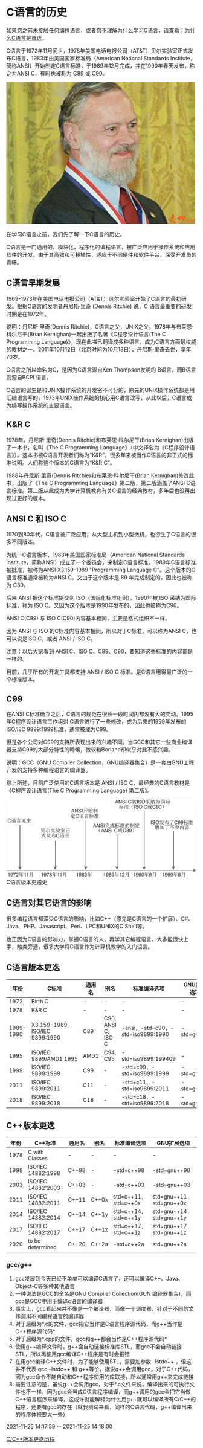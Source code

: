 # C语言的历史

如果您之前未接触任何编程语言，或者您不理解为什么学习C语言，请查看：[为什么C语言是首选](http://c.biancheng.net/cpp/html/1139.html)。

 C语言于1972年11月问世，1978年美国电话电报公司（AT&T）贝尔实验室正式发布C语言，1983年由美国国家标准局（American National Standards  Institute，简称ANSI）开始制定C语言标准，于1989年12月完成，并在1990年春天发布，称之为ANSI C，有时也被称为 C89 或 C90。


![fishy](C语言的历史.assets/1-12042Q63U1954.jpg)


 在学习C语言之前，我们先了解一下C语言的历史。

 C语言是一门通用的，模块化，程序化的编程语言，被广泛应用于操作系统和应用软件的开发。由于其高效和可移植性，适应于不同硬件和软件平台，深受开发员的青睐。

## C语言早期发展

1969-1973年在美国电话电报公司（AT&T）贝尔实验室开始了C语言的最初研发。根据C语言的发明者丹尼斯·里奇 (Dennis Ritchie) 说，C 语言最重要的研发时期是在1972年。

 说明：丹尼斯·里奇(Dennis Ritchie)，C语言之父，UNIX之父。1978年与布莱恩·科尔尼干(Brian  Kernighan)一起出版了名著《C程序设计语言(The C Programming  Language)》，现在此书已翻译成多种语言，成为C语言方面最权威的教材之一。2011年10月12日（北京时间为10月13日），丹尼斯·里奇去世，享年70岁。

 C语言之所以命名为C，是因为C语言源自Ken Thompson发明的 B语言，而B语言则源自BCPL语言。

 C语言的诞生是和UNIX操作系统的开发密不可分的，原先的UNIX操作系统都是用汇编语言写的，1973年UNIX操作系统的核心用C语言改写，从此以后，C语言成为编写操作系统的主要语言。

## K&R C

1978年，丹尼斯·里奇(Dennis Ritchie)和布莱恩·科尔尼干(Brian Kernighan)出版了一本书，名叫《The C  Programming  Language》（中文译名为《C程序设计语言》）。这本书被C语言开发者们称为“K&R”，很多年来被当作C语言的非正式的标准说明。人们称这个版本的C语言为“K&R C”。

 1988年丹尼斯·里奇(Dennis Ritchie)和布莱恩·科尔尼干(Brian Kernighan)修改此书，出版了《The C Programming Language》第二版，第二版涵盖了ANSI C语言标准。第二版从此成为大学计算机教育有关C语言的经典教材，多年后也没再出现过更好的版本。

## ANSI C 和 ISO C

1970到80年代，C语言被广泛应用，从大型主机到小型微机，也衍生了C语言的很多不同版本。

 为统一C语言版本，1983年美国国家标准局（American National Standards  Institute，简称ANSI）成立了一个委员会，来制定C语言标准。1989年C语言标准被批准，被称为ANSI X3.159-1989  "Programming Language C"。这个版本的C语言标准通常被称为ANSI C。又由于这个版本是 89 年完成制定的，因此也被称为 C89。

 后来 ANSI 把这个标准提交到 ISO（国际化标准组织），1990年被 ISO 采纳为国际标准，称为 ISO C。又因为这个版本是1990年发布的，因此也被称为C90。

 ANSI C(C89) 与 ISO C(C90)内容基本相同，主要是格式组织不一样。

 因为 ANSI 与 ISO 的C标准内容基本相同，所以对于C标准，可以称为ANSI C，也可以说是ISO C，或者 ANSI / ISO C。

注意：以后大家看到 ANSI C、ISO C、C89、C90，要知道这些标准的内容都是一样的。

目前，几乎所有的开发工具都支持 ANSI / ISO C 标准。是C语言用得最广泛的一个标准版本。

## C99

在ANSI C标准确立之后，C语言的规范在很长一段时间内都没有大的变动。1995年C程序设计语言工作组对 C语言进行了一些修改，成为后来的1999年发布的 ISO/IEC 9899:1999标准，通常被成为C99。

 但是各个公司对C99的支持所表现出来的兴趣不同。当GCC和其它一些商业编译器支持C99的大部分特性的時候，微软和Borland却似乎对此不感兴趣。

 说明：GCC（GNU Compiler Collection，GNU编译器集合）是一套由GNU工程开发的支持多种编程语言的编译器。

综上所述，目前广泛使用的C语言版本是 ANSI / ISO C，最经典的C语言教材是《C程序设计语言(The C Programming Language) 第二版》。



![img](C语言的历史.assets/1-15030119511M02.png)
 C语言版本更迭史

## C语言对其它语言的影响

很多编程语言都深受C语言的影响，比如C++（原先是C语言的一个扩展）、C#、Java、PHP、Javascript、Perl、LPC和UNIX的C Shell等。

也正因为C语言的影响力，掌握C语言的人，再学其它编程语言，大多能很快上手，触类旁通，很多大学将C语言作为计算机教学的入门语言。



## C语言版本更迭

| 年份      | C标准                          | 通用名 | 别名               | 标准编译选项                           | GNU扩展选项 |
| --------- | ------------------------------ | ------ | ------------------ | -------------------------------------- | ----------- |
| 1972      | Birth C                        | -      | -                  | -                                      | -           |
| 1978      | K&R C                          | -      | -                  | -                                      | -           |
| 1989-1990 | X3.159-1989, ISO/IEC 9899:1990 | C89    | C90, ANSI C, ISO C | -ansi`, `-std=c90`, `-std=iso9899:1990 | -std=gnu90  |
| 1995      | ISO/IEC 9899/AMD1:1995         | AMD1   | C94, C95           | -std=iso9899:199409                    | -           |
| 1999      | ISO/IEC 9899:1999              | C99    | -                  | -std=c99`, `-std=iso9899:1999          | -std=gnu99  |
| 2011      | ISO/IEC 9899:2011              | C11    | -                  | -std=c11`, `-std=iso9899:2011          | -std=gnu11  |
| 2018      | ISO/IEC 9899:2018              | C18    | -                  | -std=c18`, `-std=iso9899:2018          | -std=gnu18  |

## C++版本更迭

| 年份 | C++标准            | 通用名 | 别名  | 标准编译选项           | GNU扩展选项                |
| ---- | ------------------ | ------ | ----- | ---------------------- | -------------------------- |
| 1978 | C with Classes     | -      | -     | -                      | -                          |
| 1998 | ISO/IEC 14882:1998 | C++98  | -     | -std=c++98             | -std=gnu++98               |
| 2003 | ISO/IEC 14882:2003 | C++03  | -     | -std=c++03             | -std=gnu++03               |
| 2011 | ISO/IEC 14882:2011 | C++11  | C++0x | std=c++11`, `std=c++0x | std=gnu++11`, `std=gnu++0x |
| 2014 | ISO/IEC 14882:2014 | C++14  | C++1y | std=c++14`, `std=c++1y | std=gnu++14`, `std=gnu++1y |
| 2017 | ISO/IEC 14882:2017 | C++17  | C++1z | std=c++17`, `std=c++1z | std=gnu++17`, `std=gnu++1z |
| 2020 | to be determined   | C++20  | C++2a | -std=c++2a             | std=gnu++2a                |

### gcc/g++

1. gcc发展到今天已经不单单可以编译C语言了，还可以编译C++、Java、Object-C等多种其他语言
2. 一种说法是GCC的全名是GNU Compiler Collection(GUN 编译器集合)，而gcc是GCC中用于编译c语言的编译器
3. 事实上，gcc看起来并不像是一个编译器，而像一个调度器，针对于不同的文件调用不同编程语言的编译器
4. 对于后缀为*.c的文件，gcc把它当作是C语言程序源代码，而g++当作是C++程序源代码*
5. 对于后缀为*.cpp的文件，gcc和g++都会当作是C++程序源代码*
6. 使用g++编译文件时，g++会自动链接标准库STL，而gcc不会自动链接STL，所以再使用gcc编译C++程序是有时会报错
7. 在用gcc编译C++文件时，为了能够使用STL，需要加参数 –lstdc++ ，但这并不代表 gcc –lstdc++ 和 g++等价，据说g++会调用gcc，对于C++代码，因为gcc命令不能自动和C++程序使用的库联接，所以通常用g++来完成链接
8. 需要注意的是，虽说g++会调用gcc，对于*.c文件来说，编译出来的可执行文件也不一样，因为gcc会当成C语言程序编译，而g++调用的gcc会把它当做C++语言程序来编译，这或许就能解释为什么用g++就可以编译所有C/C++的程序，还要有gcc的存在（就我测试来看，同样的C语言代码，g++编译出来的程序体积要大一些）
   

2021-11-25 14:17:59 -- 2021-11-25 14:18:00



[C/C++版本更迭历程](https://blog.csdn.net/albertsh/article/details/89192242)